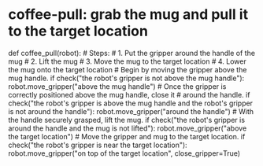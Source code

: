 # coffee-pull: grab the mug and pull it to the target location
def coffee_pull(robot):
    # Steps:
    #  1. Put the gripper around the handle of the mug
    #  2. Lift the mug
    #  3. Move the mug to the target location
    #  4. Lower the mug onto the target location
    # Begin by moving the gripper above the mug handle.
    if check("the robot's gripper is not above the mug handle"):
        robot.move_gripper("above the mug handle")
    # Once the gripper is correctly positioned above the mug handle, close it
    # around the handle.
    if check("the robot's gripper is above the mug handle and the robot's gripper is not around the handle"):
        robot.move_gripper("around the handle")
    # With the handle securely grasped, lift the mug.
    if check("the robot's gripper is around the handle and the mug is not lifted"):
        robot.move_gripper("above the target location")
    # Move the gripper and mug to the target location.
    if check("the robot's gripper is near the target location"):
        robot.move_gripper("on top of the target location", close_gripper=True)